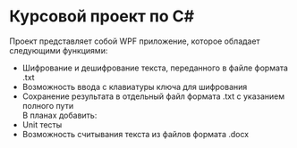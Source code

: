 # Курсовой проект по C#  
Проект представляет собой WPF приложение, которое обладает следующими функциями:  
* Шифрование и дешифрование текста, переданного в файле формата .txt  
* Возможность ввода с клавиатуры ключа для шифрования  
* Сохранение результата в отдельный файл формата .txt с указанием полного пути  
В планах добавить:  
* Unit тесты  
* Возможность считывания текста из файлов формата .docx
